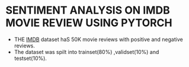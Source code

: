 <h1>SENTIMENT ANALYSIS ON IMDB MOVIE REVIEW USING PYTORCH</h1>
<ul>
<li>THE <a href="https://www.kaggle.com/datasets/lakshmi25npathi/imdb-dataset-of-50k-movie-reviews">IMDB</a> dataset haS 50K movie reviews with positive and negative reviews.</li>
<li>The dataset was spilt into trainset(80%) ,validset(10%) and testset(10%).</li>
</ul>
